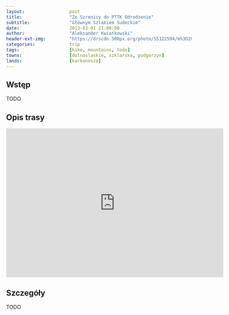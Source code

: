 ```yaml
---
layout:                 post
title:                  "Ze Szrenicy do PTTK Odrodzenie"
subtitle:               "Głównym Szlakiem Sudeckim"
date:                   2013-03-01 21:00:00
author:                 "Aleksander Kwiatkowski"
header-ext-img:         "https://drscdn.500px.org/photo/55122504/m%3D2048/a7b986c54d906906cb017b97de8d07db"
categories:             trip
tags:                   [hike, mountains, todo]
towns:                  [dolnoslaskie, szklarska, podgorzyn]
lands:                  [karkonosze]
---
```


Wstęp
-----

TODO

Opis trasy
----------

<iframe height='405' width='590' frameborder='0' allowtransparency='true' scrolling='no' src='https://www.strava.com/activities/333324704/embed/930e6c8a8dc045691f3901222df50b492ed4bdf3'></iframe>


Szczegóły
---------

TODO